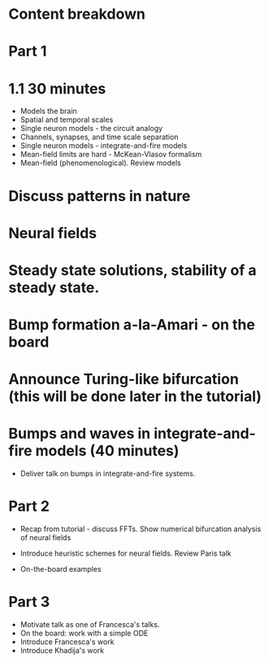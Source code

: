 # Content breakdown

# Part 1

# 1.1 30 minutes

* Models the brain
* Spatial and temporal scales
* Single neuron models - the circuit analogy
* Channels, synapses, and time scale separation
* Single neuron models - integrate-and-fire models
* Mean-field limits are hard - McKean-Vlasov formalism
* Mean-field (phenomenological). Review models

# Discuss patterns in nature
# Neural fields
# Steady state solutions, stability of a steady state.
# Bump formation a-la-Amari - on the board
# Announce Turing-like bifurcation (this will be done later in the tutorial)

# Bumps and waves in integrate-and-fire models (40 minutes)
* Deliver talk on bumps in integrate-and-fire systems.

# Part 2

* Recap from tutorial - discuss FFTs. Show numerical bifurcation analysis of neural
fields

* Introduce heuristic schemes for neural fields. Review Paris talk
* On-the-board examples

# Part 3
* Motivate talk as one of Francesca's talks.
* On the board: work with a simple ODE
* Introduce Francesca's work
* Introduce Khadija's work


